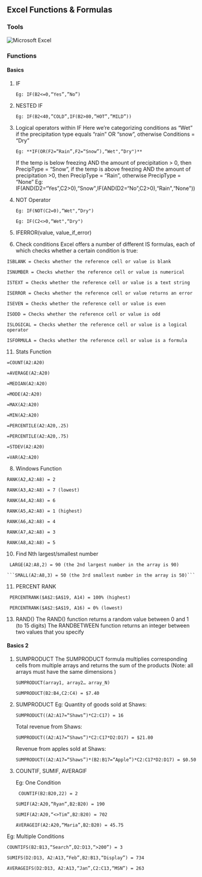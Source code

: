 ## Excel Functions & Formulas

### Tools

![Microsoft Excel](https://img.shields.io/badge/Microsoft_Excel-217346?style=for-the-badge&logo=microsoft-excel&logoColor=white)

### Functions

#### **Basics**
1. IF
   
   ```Eg: IF(B2<=0,“Yes”,”No”)```

3. NESTED IF

   ```Eg: IF(B2<40,”COLD”,IF(B2>80,”HOT”,”MILD”))```

5. Logical operators within IF
   Here we’re categorizing conditions as “Wet” if the precipitation type equals “rain” OR “snow”, otherwise Conditions = “Dry”

   ```Eg: **IF(OR(F2=“Rain”,F2=“Snow”),“Wet",“Dry")**```

   If the temp is below freezing AND the amount of precipitation > 0, then PrecipType = “Snow”, if the temp is
   above freezing AND the amount of precipitation >0, then PrecipType = “Rain”, otherwise PrecipType = “None”
   Eg: IF(AND(D2=“Yes”,C2>0),“Snow",IF(AND(D2=“No”,C2>0),“Rain",“None"))

6. NOT Operator

   ```Eg: IF(NOT(C2=0),“Wet",“Dry")```

   ```Eg: IF(C2<>0,“Wet",“Dry")```

8. IFERROR(value, value_if_error)

9. Check conditions
  Excel offers a number of different IS formulas, each of which checks whether a certain condition is true:

  ```ISBLANK = Checks whether the reference cell or value is blank```
  
  ```ISNUMBER = Checks whether the reference cell or value is numerical```
  
  ```ISTEXT = Checks whether the reference cell or value is a text string```
  
  ```ISERROR = Checks whether the reference cell or value returns an error```
  
  ```ISEVEN = Checks whether the reference cell or value is even```
  
  ```ISODD = Checks whether the reference cell or value is odd```
  
  ```ISLOGICAL = Checks whether the reference cell or value is a logical operator```
  
  ```ISFORMULA = Checks whether the reference cell or value is a formula```

11. Stats Function
   
  ```=COUNT(A2:A20)```
  
  ```=AVERAGE(A2:A20)```
  
  ```=MEDIAN(A2:A20)```
  
  ```=MODE(A2:A20)```
  
  ```=MAX(A2:A20)```
  
  ```=MIN(A2:A20)```
  
  ```=PERCENTILE(A2:A20,.25)```
  
  ```=PERCENTILE(A2:A20,.75)```
  
  ```=STDEV(A2:A20)```
  
  ```=VAR(A2:A20)```

8. Windows Function

  ```RANK(A2,A2:A8) = 2```
  
  ```RANK(A3,A2:A8) = 7 (lowest)```
  
  ```RANK(A4,A2:A8) = 6```
  
  ```RANK(A5,A2:A8) = 1 (highest)```
  
  ```RANK(A6,A2:A8) = 4```
  
  ```RANK(A7,A2:A8) = 3```
  
  ```RANK(A8,A2:A8) = 5```

10. Find Nth largest/smallest number
  
   ``` LARGE(A2:A8,2) = 90 (the 2nd largest number in the array is 90)```

    ```SMALL(A2:A8,3) = 50 (the 3rd smallest number in the array is 50)```

11. PERCENT RANK

  ``` PERCENTRANK($A$2:$A$19, A14) = 100% (highest)```
  
  ``` PERCENTRANK($A$2:$A$19, A16) = 0% (lowest)```

13. RAND()
    The RAND() function returns a random value between 0 and 1 (to 15 digits)
    The RANDBETWEEN function returns an integer between two values that you specify

#### **Basics 2**
1. SUMPRODUCT
   The SUMPRODUCT formula multiplies corresponding cells from multiple arrays and returns the sum of the products (Note: all arrays must have the same dimensions )

   ```SUMPRODUCT(array1, array2… array_N)```

   ```SUMPRODUCT(B2:B4,C2:C4) = $7.40```

3. SUMPRODUCT
Eg:
    Quantity of goods sold at Shaws:

   ``` SUMPRODUCT((A2:A17=“Shaws”)*C2:C17) = 16 ```
   
    Total revenue from Shaws:

   ``` SUMPRODUCT((A2:A17=“Shaws”)*C2:C17*D2:D17) = $21.80 ```
   
    Revenue from apples sold at Shaws:

   ``` SUMPRODUCT((A2:A17=“Shaws”)*(B2:B17=“Apple”)*C2:C17*D2:D17) = $0.50 ```

5. COUNTIF, SUMIF, AVERAGIF

   Eg: One Condition

   ``` COUNTIF(B2:B20,22) = 2```
   
   ``` SUMIF(A2:A20,“Ryan”,B2:B20) = 190 ```
   
   ``` SUMIF(A2:A20,“<>Tim”,B2:B20) = 702 ```
   
   ``` AVERAGEIF(A2:A20,“Maria”,B2:B20) = 45.75 ```


  Eg: Multiple Conditions
  
   ``` COUNTIFS(B2:B13,“Search”,D2:D13,“>200”) = 3 ```
    
   ``` SUMIFS(D2:D13, A2:A13,“Feb”,B2:B13,“Display”) = 734 ```
    
   ``` AVERAGEIFS(D2:D13, A2:A13,“Jan”,C2:C13,“MSN”) = 263 ```

